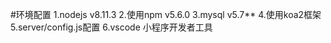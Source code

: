 #环境配置
1.nodejs  v8.11.3
2.使用npm v5.6.0
3.mysql  v5.7**
4.使用koa2框架
5.server/config.js配置
6.vscode 小程序开发者工具